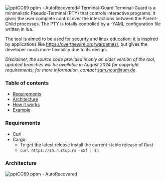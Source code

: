 ![pptCC69 pptm  -  AutoRecovered](https://github.com/SamNour/Terminal-Guard/assets/96638051/62c5289a-6e46-477b-9505-e1a320ceae2e)# Terminal-Guard
Terminal-Guard is a minimalistic Pseudo-Terminal (PTY) that controls interactive programs. It gives the user complete control over the interactions between the Parent-Child processes. The PTY is totally controlled by a -YAML configuration file written in lua.

The tool is aimed to be used for security and linux education; it is inspired by applications like https://overthewire.org/wargames/, but gives the developer much more flexibility due to its design.

*Disclaimer, the source code provided is only an older version of the tool, updated branches will be available in August 2024 for copyright requirements; for more information, contact sam.nour@tum.de*.


### Table of contents  
- [Requirements](#requirements)
 - [Architecture](#architecture) 
 - [How it works](#how-it-works) 
 - [Example](#example) 

### Requirements
- Curl
- Cargo:
	-  To get the latest release install the current stable release of Rust
	- ``curl https://sh.rustup.rs -sSf | sh``
### Architecture
![pptCC69 pptm  -  AutoRecovered](https://github.com/SamNour/Terminal-Guard/assets/96638051/fa7f6ebd-d05a-437a-af40-2e2861a537ef)
